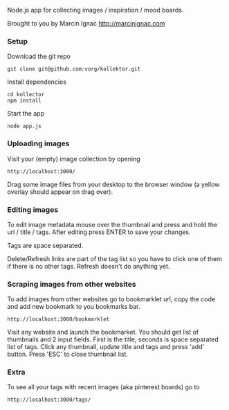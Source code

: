 Node.js app for collecting images / inspiration / mood boards.

Brought to you by Marcin Ignac http://marcinignac.com

### Setup

Download the git repo

    git clone git@github.com:vorg/kollektor.git

Install dependencies

    cd kollector
    npm install

Start the app

    node app.js

### Uploading images

Visit your (empty) image collection by opening

    http://localhost:3000/


Drag some image files from your desktop to the browser window (a yellow overlay should appear on drag over).

### Editing images

To edit image metadata mouse over the thumbnail and press and hold the url / title / tags. After editing press ENTER to save your changes.

Tags are space separated.

Delete/Refresh links are part of the tag list so you have to click one of them if there is no other tags. Refresh doesn't do anything yet.

### Scraping images from other websites

To add images from other websites go to bookmarklet url, copy the code and add new bookmark to you bookmarks bar.

    http://localhost:3000/bookmarklet

Visit any website and launch the bookmarket. You should get list of thumbnails and 2 input fields. First is the title, seconds is space separated list of tags. Click any thumbnail, update title and tags and press 'add' button. Press 'ESC' to close thumbnail list.

### Extra

To see all your tags with recent images (aka pinterest boards) go to

    http://localhost:3000/tags/

